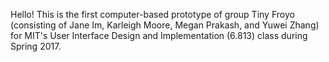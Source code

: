 Hello! This is the first computer-based prototype of group Tiny Froyo (consisting of Jane Im, Karleigh Moore, Megan Prakash, and Yuwei Zhang) for MIT's User Interface Design and Implementation (6.813) class during Spring 2017. 